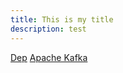 ```yaml
---
title: This is my title
description: test
---
```


[Dep](/department/index.md)
[Apache Kafka](/kafka/index.md)
